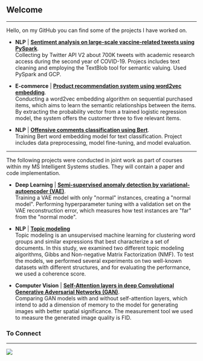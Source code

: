 ## Welcome
---

Hello, on my GitHub you can find some of the projects I have worked on.



* **NLP** | [**Sentiment analysis on large-scale vaccine-related tweets using PySpark**](https://github.com/rotembaruch/twitter-bot-detection). 
<br>Collecting by Twitter API V2 about 700K tweets with academic research access during the second year of COVID-19. Projecs includes text cleaning and employing the TextBlob tool for semantic valuing. Used PySpark and GCP.

* **E-commerce** | [**Product recommendation system using word2vec embedding**](https://github.com/rotembaruch/Product-Recommendation-System). 
<br>Conducting a word2vec embedding algorithm on sequential purchased items, which aims to learn the semantic relationships between the items. By extracting the probability vector from a trained logistic regression model, the system offers the customer three to five relevant items.

* **NLP** | [**Offensive comments classification using Bert**](https://github.com/rotembar22/Offensive-comments-classification-using-Bert). 
<br>Training Bert word embedding model for text classification. Project includes data preprocessing, model fine-tuning, and model evaluation.

___________________________________________________________________________________________________________________________________________________

The following projects were conducted in joint work as part of courses within my  MS Intelligent Systems studies. They will contain a paper and code implementation.

* **Deep Learning** | [**Semi-supervised anomaly detection by variational-autoencoder (VAE)**](https://github.com/rotembaruch/Semi-Supervised-Anomaly-Detection-by-Variational-Autoencoder-). 
<br>Training a VAE model with only "normal" instances, creating a "normal model". Performing hyperparameter tuning with a validation set on the VAE reconstruction error, which measures how test instances are "far" from the "normal mode".

* **NLP** |  [**Topic modeling**](https://github.com/rotembaruch/Gibbs-And-NMF-For-Topic-Modeling) 
<br>Topic modeling is an unsupervised machine learning for clustering word groups and similar expressions that best characterize a set of documents. In this study, we examined two different topic modeling algorithms, Gibbs and Non-negative Matrix Factorization (NMF). To test the models, we performed several experiments on two well-known datasets with different structures, and for evaluating the performance, we used a coherence score.

* **Computer Vision** |  [**Self-Attention layers in deep Convolutional Generative Adversarial Networks (GAN)**](https://github.com/rotembaruch/Self--Attention-Layers-in-Deep-Convolutional-Generative-Adversarial-Networks). 
<br>Comparing GAN models with and without self-attention layers, which intend to add a dimension of memory to the model for generating images with better spatial significance. The measurement tool we used to measure the generated image quality is FID.




### To Connect
---

 [<img src="https://img.shields.io/badge/linkedin-%230077B5.svg?&style=for-the-badge&logo=linkedin&logoColor=white" />](https://www.linkedin.com/in/rotembar-ai/)

